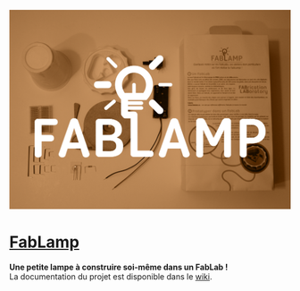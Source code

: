 ![FabLamp](https://github.com/FabLabChene20/fablabchene20.github.io/blob/master/images/FabLamp/fablamp.png "Image FabLamp")
# [FabLamp](https://github.com/FabLabChene20/FabLamp/wiki)
**Une petite lampe à construire soi-même dans un FabLab !**    
La documentation du projet est disponible dans le [wiki](https://github.com/FabLabChene20/FabLamp/wiki).
